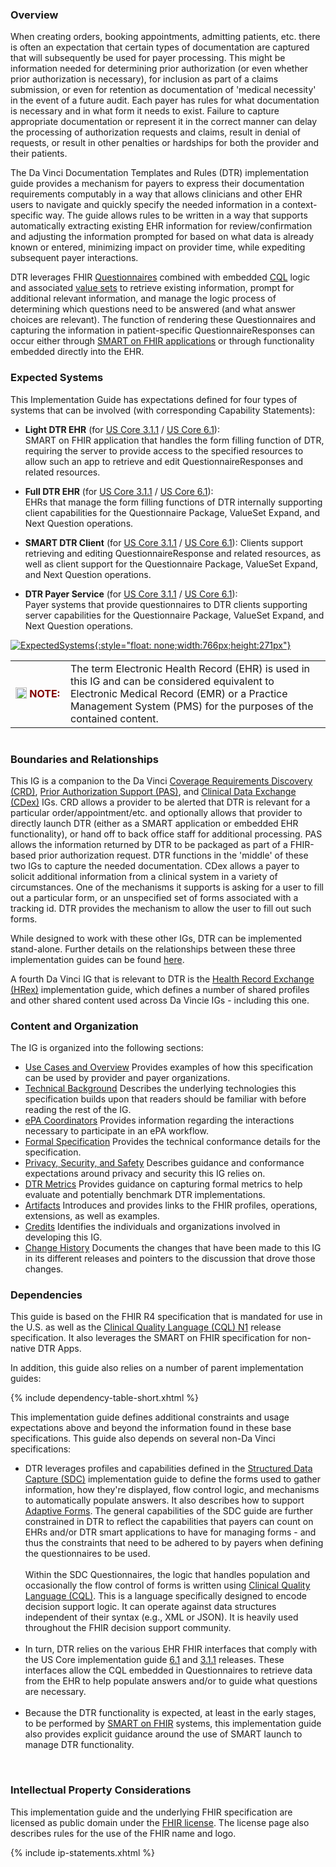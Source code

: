 <link rel="stylesheet" type="text/css" href="formatting.css" />

### Overview
When creating orders, booking appointments, admitting patients, etc. there is often an expectation that certain types of documentation are captured that will subsequently be used for payer processing.  This might be information needed for determining prior authorization (or even whether prior authorization is necessary), for inclusion as part of a claims submission, or even for retention as documentation of 'medical necessity' in the event of a future audit.  Each payer has rules for what documentation is necessary and in what form it needs to exist.  Failure to capture appropriate documentation or represent it in the correct manner can delay the processing of authorization requests and claims, result in denial of requests, or result in other penalties or hardships for both the provider and their patients.

The Da Vinci Documentation Templates and Rules (DTR) implementation guide provides a mechanism for payers to express their documentation requirements computably in a way that allows clinicians and other EHR users to navigate and quickly specify the needed information in a context-specific way.  The guide allows rules to be written in a way that supports automatically extracting existing EHR information for review/confirmation and adjusting the information prompted for based on what data is already known or entered, minimizing impact on provider time, while expediting subsequent payer interactions.

DTR leverages FHIR [Questionnaires](http://hl7.org/fhir/R4/questionnaire.html) combined with embedded [CQL](https://cql.hl7.org/) logic and associated [value sets](artifacts.html#terminology-value-sets) to retrieve existing information, prompt for additional relevant information, and manage the logic process of determining which questions need to be answered (and what answer choices are relevant).  The function of rendering these Questionnaires and capturing the information in patient-specific QuestionnaireResponses can occur either through [SMART on FHIR applications](http://hl7.org/fhir/smart-app-launch/index.html) or through functionality embedded directly into the EHR.

### Expected Systems
This Implementation Guide has expectations defined for four types of systems that can be involved (with corresponding Capability Statements):
* **Light DTR EHR** (for [US Core 3.1.1](CapabilityStatement-light-dtr-ehr-311.html) / [US Core 6.1](CapabilityStatement-light-dtr-ehr-610.html)):  
  SMART on FHIR application that handles the form filling function of DTR, requiring the server to provide access to the specified resources to allow such an app to retrieve and edit QuestionnaireResponses and related resources.
    
* **Full DTR EHR** (for [US Core 3.1.1](CapabilityStatement-full-dtr-ehr-311.html) / [US Core 6.1](CapabilityStatement-full-dtr-ehr-610.html)):  
  EHRs that manage the form filling functions of DTR internally supporting client capabilities for the Questionnaire Package, ValueSet Expand, and Next Question operations.
    
*  **SMART DTR Client** (for [US Core 3.1.1](CapabilityStatement-smart-dtr-client-311.html) / [US Core 6.1](CapabilityStatement-smart-dtr-client-610.html)): 
  Clients support retrieving and editing QuestionnaireResponse and related resources, as well as client support for the Questionnaire Package, ValueSet Expand, and Next Question operations.
    
* **DTR Payer Service** (for [US Core 3.1.1](CapabilityStatement-dtr-payer-service-311.html) / [US Core 6.1](CapabilityStatement-dtr-payer-service-610.html)):  
  Payer systems that provide questionnaires to DTR clients supporting server capabilities for the Questionnaire Package, ValueSet Expand, and Next Question operations.


[![ExpectedSystems](Actors.png){:style="float: none;width:766px;height:271px"}](Actors.png "Expected Systems")
  

<div markdown="1" class="notebox">
  <table style="border: none; margin-bottom: 0px;">
    <tr><td style="width: 72px; border: none"><img src="Note.png" style="float: left; width:18px; height:18px; margin: 0px;">&nbsp;<b><span style="color:maroon;">NOTE:</span></b></td>
      <td style="border: none"> <!-- Note Text Here -->
 The term Electronic Health Record (EHR) is used in this IG and can be considered equivalent to Electronic Medical Record (EMR) or a Practice Management System (PMS) for the purposes of the contained content.
      </td></tr>
  </table>
</div><br>

### Boundaries and Relationships
This IG is a companion to the Da Vinci [Coverage Requirements Discovery (CRD)](https://build.fhir.org/ig/HL7/davinci-crd/), [Prior Authorization Support (PAS)](http://build.fhir.org/ig/HL7/davinci-pas/), and [Clinical Data Exchange (CDex)](https://hl7.org/fhir/us/davinci-cdex/index.html) IGs.  CRD allows a provider to be alerted that DTR is relevant for a particular order/appointment/etc. and optionally allows that provider to directly launch DTR (either as a SMART application or embedded EHR functionality), or hand off to back office staff for additional processing.  PAS allows the information returned by DTR to be packaged as part of a FHIR-based prior authorization request.  DTR functions in the 'middle' of these two IGs to capture the needed documentation.  CDex allows a payer to solicit additional information from a clinical system in a variety of circumstances.  One of the mechanisms it supports is asking for a user to fill out a particular form, or an unspecified set of forms associated with a tracking id.  DTR provides the mechanism to allow the user to fill out such forms.

While designed to work with these other IGs, DTR can be implemented stand-alone.  Further details on the relationships between these three implementation guides can be found [here](usecases.html#da-vinci-burden-reduction).

A fourth Da Vinci IG that is relevant to DTR is the [Health Record Exchange (HRex)](https://build.fhir.org/ig/HL7/davinci-ehrx/) implementation guide, which defines a number of shared profiles and other shared content used across Da Vincie IGs - including this one.

<!-- There are also two distinct sets of capabilities, one for [USCDI 1 (US-Core 3.1.1)]({{hl7.fhir.us.core.3.1.1}}/index.html) and one for [USCDI 3 (US-Core 6.1.0)]({{site.data.fhir.ver.uscore}}/index.html). Ideally payers will be able to handle both, but they are not presently required to. -->

### Content and Organization
The IG is organized into the following sections:

* [Use Cases and Overview](usecases.html) Provides examples of how this specification can be used by provider and payer organizations.
* [Technical Background](background.html) Describes the underlying technologies this specification builds upon that readers should be familiar with before reading the rest of the IG.
* [ePA Coordinators](epa.html) Provides information regarding the interactions necessary to participate in an ePA workflow.
* [Formal Specification](specification.html) Provides the technical conformance details for the specification.
* [Privacy, Security, and Safety](security.html) Describes guidance and conformance expectations around privacy and security this IG relies on.
* [DTR Metrics](metrics.html) Provides guidance on capturing formal metrics to help evaluate and potentially benchmark DTR implementations.
* [Artifacts](allartifacts.html) Introduces and provides links to the FHIR profiles, operations, extensions, as well as examples.
* [Credits](credits.html) Identifies the individuals and organizations involved in developing this IG.
* [Change History](changehistory.html) Documents the changes that have been made to this IG in its different releases and pointers to the discussion that drove those changes.
   
### Dependencies
This guide is based on the FHIR R4 specification that is mandated for use in the U.S. as well as the [Clinical Quality Language (CQL) N1](http://cql.hl7.org/N1/) release specification. It also leverages the SMART on FHIR specification for non-native DTR Apps.

In addition, this guide also relies on a number of parent implementation guides:

{% include dependency-table-short.xhtml %}

This implementation guide defines additional constraints and usage expectations above and beyond the information found in these base specifications.
This guide also depends on several non-Da Vinci specifications:

<div markdown="1" class="pbox">
<ul>
    <li>
        DTR leverages profiles and capabilities defined in the <a href="http://hl7.org/fhir/uv/sdc/STU3/">Structured Data Capture (SDC)</a> implementation guide to define the forms used to gather information, how they're displayed, flow control logic, and mechanisms to automatically populate answers.  It also describes how to support <a href="specification.html#adaptive-form-considerations">Adaptive Forms</a>.  The general capabilities of the SDC guide are further constrained in DTR to reflect the capabilities that payers can count on EHRs and/or DTR smart applications to have for managing forms - and thus the constraints that need to be adhered to by payers when defining the questionnaires to be used.
        <br><br>
        Within the SDC Questionnaires, the logic that handles population and occasionally the flow control of forms is written using <a href="http://cql.hl7.org/N1/">Clinical Quality Language (CQL)</a>.  This is a language specifically designed to encode decision support logic.  It can operate against data structures independent of their syntax (e.g., XML or JSON).  It is heavily used throughout the FHIR decision support community.
    </li>
    <br>
    <li>
        In turn, DTR relies on the various EHR FHIR interfaces that comply with the US Core implementation guide <a href="{{site.data.fhir.ver.uscore6}}">6.1</a> and <a href="{{site.data.fhir.ver.uscore3}}">3.1.1</a> releases.  These interfaces allow the CQL embedded in Questionnaires to retrieve data from the EHR to help populate answers and/or to guide what questions are necessary. 
    </li>
    <br>
    <li>
       Because the DTR functionality is expected, at least in the early stages, to be performed by <a href="http://hl7.org/fhir/smart-app-launch/index.html">SMART on FHIR</a> systems, this implementation guide also provides explicit guidance around the use of SMART launch to manage DTR functionality.
    </li>
</ul>
</div>
<br>

### Intellectual Property Considerations
This implementation guide and the underlying FHIR specification are licensed as public domain under the [FHIR license](http://hl7.org/fhir/R4/license.html#license). The license page also describes rules for the use of the FHIR name and logo.

<div markdown="1" class="pbox">

{% include ip-statements.xhtml %}

</div>
<br>